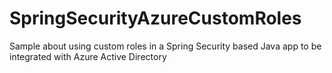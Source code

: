 # SpringSecurityAzureCustomRoles
Sample about using custom roles in a Spring Security based Java app to be integrated with Azure Active Directory
